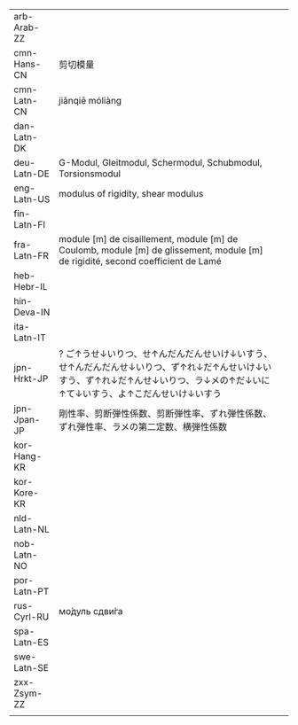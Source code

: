 | | | |
|-|-|-|
| arb-Arab-ZZ |  |  |
| cmn-Hans-CN | 剪切模量 |  |
| cmn-Latn-CN | jiǎnqiē móliàng |  |
| dan-Latn-DK |  |  |
| deu-Latn-DE | G-Modul, Gleitmodul, Schermodul, Schubmodul, Torsionsmodul |  |
| eng-Latn-US | modulus of rigidity, shear modulus |  |
| fin-Latn-FI |  |  |
| fra-Latn-FR | module [m] de cisaillement, module [m] de Coulomb, module [m] de glissement, module [m] de rigidité, second coefficient de Lamé |  |
| heb-Hebr-IL |  |  |
| hin-Deva-IN |  |  |
| ita-Latn-IT |  |  |
| jpn-Hrkt-JP | ? ご↑うせ↓いりつ、せ↑んだんだんせいけ↓いすう、せ↑んだんだんせ↓いりつ、ず↑れ↓だ↑んせいけ↓いすう、ず↑れ↓だ↑んせ↓いりつ、ラ↓メの↑だ↓いに↑て↓いすう、よ↑こだんせいけ↓いすう |  |
| jpn-Jpan-JP | 剛性率、剪断弾性係数、剪断弾性率、ずれ弾性係数、ずれ弾性率、ラメの第二定数、横弾性係数 |  |
| kor-Hang-KR |  |  |
| kor-Kore-KR |  |  |
| nld-Latn-NL |  |  |
| nob-Latn-NO |  |  |
| por-Latn-PT |  |  |
| rus-Cyrl-RU | мо́дуль сдви́га |  |
| spa-Latn-ES |  |  |
| swe-Latn-SE |  |  |
| zxx-Zsym-ZZ |  |  |
|  |  |  |
